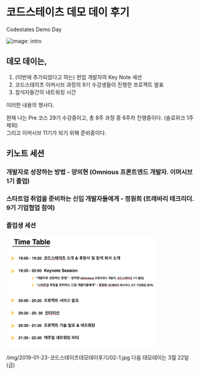 # 코드스테이츠 데모 데이 후기
Codestates Demo Day  

<img src="../img/2019-01-23-코드스테이츠데모데이후기/01_intro.jpg" width="400px" alt="image: intro">

## 데모 데이는,
1. (이번에 추가되었다고 하는) 현업 개발자의 Key Note 세션
2. 코드스테이츠 이머시브 과정의 9기 수강생들이 진행한 프로젝트 발표
3. 참석자들간의 네트워킹 시간

이러한 내용의 행사다.  
  
현재 나는 Pre 코스 29기 수강중이고, 총 8주 과정 중 6주차 진행중이다. (솔로위크 1주 제외)  
그리고 이머시브 11기가 되기 위해 준비중이다.

## 키노트 세션
### 개발자로 성장하는 방법 - 양의현 (Omnious 프론트엔드 개발자. 이머시브 1기 졸업)  

### 스타트업 취업을 준비하는 신입 개발자들에게 - 정원희 (트레바리 테크리더. 9기 기업협업 참여)  


### 졸업생 세션


<img src="../img/2019-01-23-코드스테이츠데모데이후기/timetable.png" width="400px" alt="image: time table">


/img/2019-01-23-코드스테이츠데모데이후기/02-1.jpg
다음 데모데이는 3월 22일 (금)
